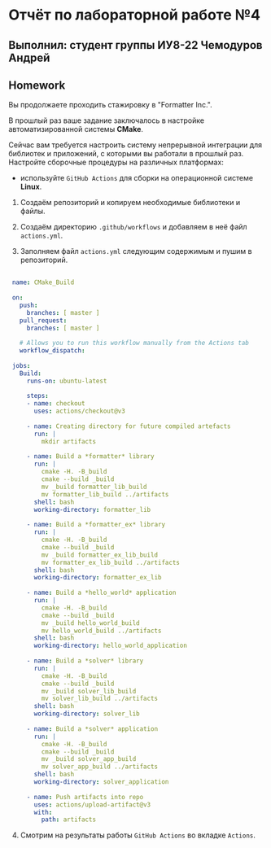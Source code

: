 # Отчёт по лабораторной работе №4

## Выполнил: студент группы ИУ8-22 Чемодуров Андрей

## Homework

Вы продолжаете проходить стажировку в "Formatter Inc.".

В прошлый раз ваше задание заключалось в настройке автоматизированной системы **CMake**.

Сейчас вам требуется настроить систему непрерывной интеграции для библиотек и приложений, с которыми вы работали в прошлый раз. Настройте сборочные процедуры на различных платформах:
* используйте `GitHub Actions` для сборки на операционной системе **Linux**.

1. Создаём репозиторий и копируем необходимые библиотеки и файлы.

2. Создаём директорию `.github/workflows` и добавляем в неё файл `actions.yml`.

3. Заполняем файл `actions.yml` следующим содержимым и пушим в репозиторий.

```yaml
 
 ​name​: ​CMake_Build 
  
 on​: 
 ​  ​push​: 
 ​    ​branches​: ​[ master ] 
 ​  ​pull_request​: 
 ​    ​branches​: ​[ master ] 
  
 ​  ​#​ Allows you to run this workflow manually from the Actions tab 
 ​  ​workflow_dispatch​: 
  
 ​jobs​: 
 ​  ​Build​: 
 ​    ​runs-on​: ​ubuntu-latest 
 ​     
 ​    ​steps​: 
 ​    - ​name​: ​checkout 
 ​      ​uses​: ​actions/checkout@v3 
 ​       
 ​    - ​name​: ​Creating directory for future compiled artefacts 
 ​      ​run​: ​| 
 ​        mkdir artifacts 
 ​     
 ​    - ​name​: ​Build a *formatter* library 
 ​      ​run​: ​| 
 ​        cmake -H. -B_build 
 ​        cmake --build _build 
 ​        mv _build formatter_lib_build 
 ​        mv formatter_lib_build ../artifacts 
 ​      ​shell​: ​bash 
 ​      ​working-directory​: ​formatter_lib 
 ​       
 ​    - ​name​: ​Build a *formatter_ex* library 
 ​      ​run​: ​| 
 ​        cmake -H. -B_build 
 ​        cmake --build _build 
 ​        mv _build formatter_ex_lib_build 
 ​        mv formatter_ex_lib_build ../artifacts 
 ​      ​shell​: ​bash 
 ​      ​working-directory​: ​formatter_ex_lib 
 ​       
 ​    - ​name​: ​Build a *hello_world* application 
 ​      ​run​: ​| 
 ​        cmake -H. -B_build 
 ​        cmake --build _build 
 ​        mv _build hello_world_build 
 ​        mv hello_world_build ../artifacts 
 ​      ​shell​: ​bash 
 ​      ​working-directory​: ​hello_world_application 
 ​       
 ​    - ​name​: ​Build a *solver* library 
 ​      ​run​: ​| 
 ​        cmake -H. -B_build 
 ​        cmake --build _build 
 ​        mv _build solver_lib_build 
 ​        mv solver_lib_build ../artifacts 
 ​      ​shell​: ​bash 
 ​      ​working-directory​: ​solver_lib 
 ​       
 ​    - ​name​: ​Build a *solver* application 
 ​      ​run​: ​| 
 ​        cmake -H. -B_build 
 ​        cmake --build _build 
 ​        mv _build solver_app_build 
 ​        mv solver_app_build ../artifacts 
 ​      ​shell​: ​bash 
 ​      ​working-directory​: ​solver_application 
 ​       
 ​    - ​name​: ​Push artifacts into repo 
 ​      ​uses​: ​actions/upload-artifact@v3 
 ​      ​with​: 
 ​        ​path​: ​artifacts
```

4. Смотрим на результаты работы `GitHub Actions` во вкладке `Actions`.
